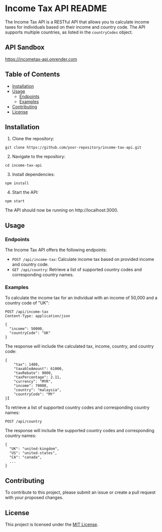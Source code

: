 # Income Tax API README

The Income Tax API is a RESTful API that allows you to calculate income taxes for individuals based on their income and country code. The API supports multiple countries, as listed in the `countryCodes` object.

## API Sandbox
https://incometax-api.onrender.com

## Table of Contents

- [Installation](#installation)
- [Usage](#usage)
  * [Endpoints](#endpoints)
  * [Examples](#examples)
- [Contributing](#contributing)
- [License](#license)

## Installation

1. Clone the repository:

```
git clone https://github.com/your-repository/income-tax-api.git
```

2. Navigate to the repository:

```
cd income-tax-api
```

3. Install dependencies:

```
npm install
```

4. Start the API:

```
npm start
```

The API should now be running on http://localhost:3000.

## Usage

### Endpoints

The Income Tax API offers the following endpoints:

- `POST /api/income-tax`: Calculate income tax based on provided income and country code.
- `GET /api/country`: Retrieve a list of supported country codes and corresponding country names.

### Examples

To calculate the income tax for an individual with an income of 50,000 and a country code of "UK":

```
POST /api/income-tax
Content-Type: application/json

{
  "income": 50000,
  "countryCode": "UK"
}
```

The response will include the calculated tax, income, country, and country code:

```
{
    "tax": 1480,
    "taxableAmount": 61000,
    "taxRebate": 9000,
    "taxPercentage": 2.11,
    "currency": "MYR",
    "income": 70000,
    "country": "malaysia",
    "countryCode": "MY"
}Ï
```

To retrieve a list of supported country codes and corresponding country names:

```
POST /api/country
```

The response will include the supported country codes and corresponding country names:

```
{
  "UK": "united-kingdom",
  "US": "united-states",
  "CA": "canada",
  ...
}
```

## Contributing

To contribute to this project, please submit an issue or create a pull request with your proposed changes.

## License

This project is licensed under the [MIT License](https://opensource.org/licenses/MIT).
